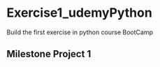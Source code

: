 # Exercise1_udemyPython
Build the first exercise in python course BootCamp

## Milestone Project 1
  #
